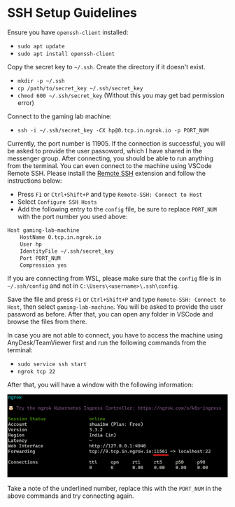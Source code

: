 # SSH Setup Guidelines
Ensure you have `openssh-client` installed:
- `sudo apt update`
- `sudo apt install openssh-client`

Copy the secret key to `~/.ssh`. Create the directory if it doesn't exist.
- `mkdir -p ~/.ssh`
- `cp /path/to/secret_key ~/.ssh/secret_key`
- `chmod 600 ~/.ssh/secret_key` (Without this you may get bad permission error)

Connect to the gaming lab machine:
- `ssh -i ~/.ssh/secret_key -CX hp@0.tcp.in.ngrok.io -p PORT_NUM`

Currently, the port number is 11905. If the connection is successful, you will be asked to provide the user passoword, which I have shared in the messenger group. After connecting, you should be able to run anything from the terminal. You can even connect to the machine using VSCode Remote SSH. Please install the [Remote SSH](https://marketplace.visualstudio.com/items?itemName=ms-vscode-remote.remote-ssh) extension and follow the instructions below:
- Press `F1` or `Ctrl+Shift+P` and type `Remote-SSH: Connect to Host`
- Select `Configure SSH Hosts`
- Add the following entry to the `config` file, be sure to replace `PORT_NUM` with the port number you used above:
```
Host gaming-lab-machine
	HostName 0.tcp.in.ngrok.io
	User hp
	IdentityFile ~/.ssh/secret_key
	Port PORT_NUM
	Compression yes
```
If you are connecting from WSL, please make sure that the `config` file is in `~/.ssh/config` and not in `C:\Users\<username>\.ssh\config`.

Save the file and press `F1` or `Ctrl+Shift+P` and type `Remote-SSH: Connect to Host`, then select `gaming-lab-machine`. You will be asked to provide the user password as before. After that, you can open any folder in VSCode and browse the files from there.

 In case you are not able to connect, you have to access the machine using AnyDesk/TeamViewer first and run the following commands from the terminal:
- `sudo service ssh start`
- `ngrok tcp 22`

After that, you will have a window with the following information:

![ngrok dashboard](image.png)

Take a note of the underlined number, replace this with the `PORT_NUM` in the above commands and try connecting again.
